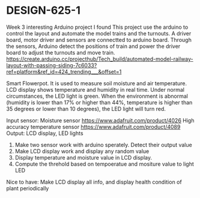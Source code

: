 # DESIGN-625-1
Week 3
interesting Arduino project I found
This project use the arduino to control the layout and automate the model trains and the turnouts. A driver board, motor driver and  sensors are connectted to arduino board. Through the sensors, Arduino detect the positions of train and power the driver board to adjust the turnouts and move train.
https://create.arduino.cc/projecthub/Tech_build/automated-model-railway-layout-with-passing-siding-7c6033?ref=platform&ref_id=424_trending___&offset=1

Smart Flowerpot. It is used to measure soil moisture and air temperature. LCD display shows temperature and humidity in real time. Under normal circumstances, the LED light is green. When the environment is abnormal (humidity is lower than 17% or higher than 44%, temperature is higher than 35 degrees or lower than 10 degrees), the LED light will turn red.

Input sensor: Moisture sensor https://www.adafruit.com/product/4026
			  High accuracy temperature sensor https://www.adafruit.com/product/4089
Output: LCD display, LED lights

1) Make two sensor work with arduino sperately. Detect their output value
2) Make LCD display work and display any random value
3) Display temperature and moisture value in LCD display.
4) Compute the threhold based on tempoeratue and mositure value to light LED

Nice to have: Make LCD display all info, and display health condition of plant periodically 